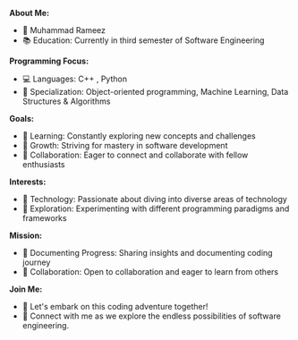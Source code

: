 
**About Me:**
- 👤 Muhammad Rameez
- 📚 Education: Currently in third semester of Software Engineering

**Programming Focus:**
- 💻 Languages: C++ , Python
- 🎯 Specialization: Object-oriented programming, Machine Learning, Data Structures & Algorithms

**Goals:**
- 🌱 Learning: Constantly exploring new concepts and challenges
- 🚀 Growth: Striving for mastery in software development
- 🤝 Collaboration: Eager to connect and collaborate with fellow enthusiasts

**Interests:**
- 🔬 Technology: Passionate about diving into diverse areas of technology
- 🧪 Exploration: Experimenting with different programming paradigms and frameworks

**Mission:**
- 📝 Documenting Progress: Sharing insights and documenting coding journey
- 🤝 Collaboration: Open to collaboration and eager to learn from others

**Join Me:**
- 🚀 Let's embark on this coding adventure together!
- 🤝 Connect with me as we explore the endless possibilities of software engineering.
